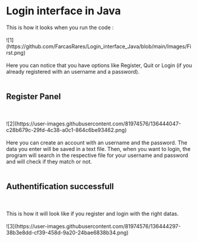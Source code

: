 <h1> Login interface in Java </h1>
This is how it looks when you run the code :
<br></br>
![1](https://github.com/FarcasRares/Login_interface_Java/blob/main/Images/First.png)
<br></br>
Here you can notice that you have options like Register, Quit or Login (if you already registered with an username and a password).
<br></br>
<h2> Register Panel </h2>
  <br></br>
![2](https://user-images.githubusercontent.com/81974576/136444047-c28b679c-29fd-4c38-a0c1-864c6be93462.png)
<br></br>
Here you can create an account with an username and the password. The data you enter will be saved in a text file. Then, when you want to login, the program will search in the respective file for your username and password and will check if they match or not.
<br></br>
<h2> Authentification successfull </h2>
<br></br>
This is how it will look like if you register and login with the right datas.
<br></br>
![3](https://user-images.githubusercontent.com/81974576/136444297-38b3e8dd-cf39-458d-9a20-24bae6838b34.png)
<br></br>

